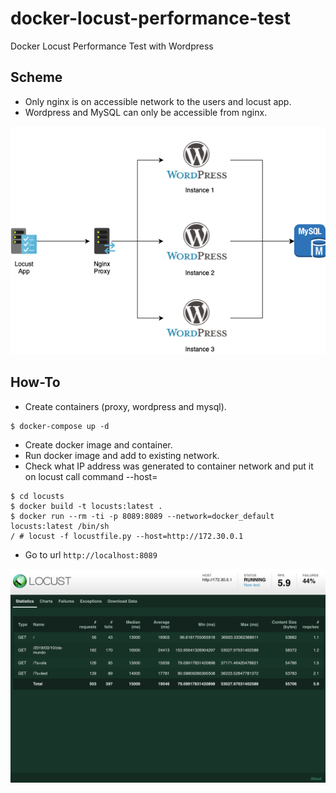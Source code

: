 # docker-locust-performance-test
Docker Locust Performance Test with Wordpress

## Scheme

*  Only nginx is on accessible network to the users and locust app.
*  Wordpress and MySQL can only be accessible from nginx.

![Screenshot](Diagram-Locust.png)

## How-To

*  Create containers (proxy, wordpress and mysql).

```
$ docker-compose up -d
```

* Create docker image and container.
* Run docker image and add to existing network.
* Check what IP address was generated to container network and put it on locust call command --host=

```
$ cd locusts
$ docker build -t locusts:latest .
$ docker run --rm -ti -p 8089:8089 --network=docker_default locusts:latest /bin/sh
/ # locust -f locustfile.py --host=http://172.30.0.1
```

* Go to url `http://localhost:8089` 

![Screenshot](Locust.png)
